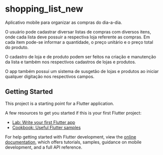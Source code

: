 # shopping_list_new

Aplicativo mobile para organizar as compras do dia-a-dia.

O usuário pode cadastrar diversar listas de compras com diversos itens, onde cada lista deve possuir a respectiva loja referente as compras. Em cada item pode-se informar a quantidade, o preço unitário e o preço total do produto. 

O cadastro de loja e de produto podem ser feitos na criação e manutenção da lista e também nos respectivos cadastros de lojas e produtos.

O app também possui um sistema de susgetão de lojas e produtos ao iniciar qualquer digitação nos respectivos campos.

## Getting Started

This project is a starting point for a Flutter application.

A few resources to get you started if this is your first Flutter project:

- [Lab: Write your first Flutter app](https://docs.flutter.dev/get-started/codelab)
- [Cookbook: Useful Flutter samples](https://docs.flutter.dev/cookbook)

For help getting started with Flutter development, view the
[online documentation](https://docs.flutter.dev/), which offers tutorials,
samples, guidance on mobile development, and a full API reference.
